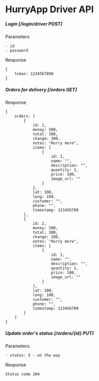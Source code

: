 HurryApp Driver API
===================

##### Login [/login/driver POST]

Parameters

    - id
    - password

Response
    
    {
        token: 1234567890
    }
    
##### Orders for delivery [/orders GET]

Response

    {
        orders: [
            {
                id: 1,
                money: 500,
                total: 300,
                change: 200,
                notes: "Hurry more",
                items: [
                    {
                        id: 1,
                        name: "",
                        description: "",
                        quantity: 2,
                        price: 100,
                        image_url: ""
                    }
                ],
                lat: 100,
                long: 100,
                customer: "",
                phone: "",
                timestamp: 123456789
            },
            {
                id: 2,
                money: 500,
                total: 300,
                change: 200,
                notes: "Hurry more",
                items: [
                    {
                        id: 1,
                        name: "",
                        description: "",
                        quantity: 2,
                        price: 100,
                        image_url: ""
                    }
                ],
                lat: 100,
                long: 100,
                customer: "",
                phone: "",
                timestamp: 123456789
            }
        ]
    }

##### Update order's status (/orders/{id} PUT}
    
Parameters
 
    - status: 5 - on the way
    
Response

    Status code 204